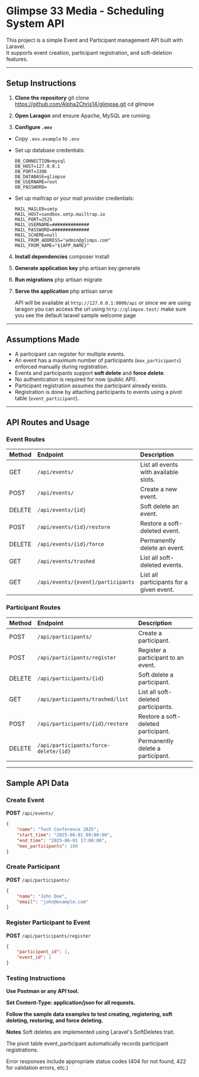 # Glimpse 33 Media - Scheduling System API

This project is a simple Event and Participant management API built with Laravel.  
It supports event creation, participant registration, and soft-deletion features.

---

## Setup Instructions

1. **Clone the repository**
   git clone https://github.com/Alpha2Chris14/glimpse.git
   cd glimpse

2. **Open Laragon** and ensure Apache, MySQL are running.

3. **Configure `.env`**

-   Copy `.env.example` to `.env`
-   Set up database credentials:

    ```
    DB_CONNECTION=mysql
    DB_HOST=127.0.0.1
    DB_PORT=3306
    DB_DATABASE=glimpse
    DB_USERNAME=root
    DB_PASSWORD=
    ```

-   Set up mailtrap or your mail provider credentials:
    ```
    MAIL_MAILER=smtp
    MAIL_HOST=sandbox.smtp.mailtrap.io
    MAIL_PORT=2525
    MAIL_USERNAME=##############
    MAIL_PASSWORD=##############
    MAIL_SCHEME=null
    MAIL_FROM_ADDRESS="admin@glimps.com"
    MAIL_FROM_NAME="${APP_NAME}"
    ```

4. **Install dependencies**
   composer install

5. **Generate application key**
   php artisan key:generate

6. **Run migrations**
   php artisan migrate

7. **Serve the application**
   php artisan serve

    API will be available at `http://127.0.0.1:8000/api` or since we are using laragon
    you can access the url using `http://glimpse.test/` make sure you see the default
    laravel sample welcome page

---

## Assumptions Made

-   A participant can register for multiple events.
-   An event has a maximum number of participants (`max_participants`) enforced manually during registration.
-   Events and participants support **soft delete** and **force delete**.
-   No authentication is required for now (public API).
-   Participant registration assumes the participant already exists.
-   Registration is done by attaching participants to events using a pivot table (`event_participant`).

---

## API Routes and Usage

### Event Routes

| Method | Endpoint                           | Description                              |
| :----- | :--------------------------------- | :--------------------------------------- |
| GET    | `/api/events/`                     | List all events with available slots.    |
| POST   | `/api/events/`                     | Create a new event.                      |
| DELETE | `/api/events/{id}`                 | Soft delete an event.                    |
| POST   | `/api/events/{id}/restore`         | Restore a soft-deleted event.            |
| DELETE | `/api/events/{id}/force`           | Permanently delete an event.             |
| GET    | `/api/events/trashed`              | List all soft-deleted events.            |
| GET    | `/api/events/{event}/participants` | List all participants for a given event. |

### Participant Routes

| Method | Endpoint                              | Description                         |
| :----- | :------------------------------------ | :---------------------------------- |
| POST   | `/api/participants/`                  | Create a participant.               |
| POST   | `/api/participants/register`          | Register a participant to an event. |
| DELETE | `/api/participants/{id}`              | Soft delete a participant.          |
| GET    | `/api/participants/trashed/list`      | List all soft-deleted participants. |
| POST   | `/api/participants/{id}/restore`      | Restore a soft-deleted participant. |
| DELETE | `/api/participants/force-delete/{id}` | Permanently delete a participant.   |

---

## Sample API Data

### Create Event

**POST** `/api/events/`

```json
{
    "name": "Tech Conference 2025",
    "start_time": "2025-06-01 09:00:00",
    "end_time": "2025-06-01 17:00:00",
    "max_participants": 100
}
```

### Create Participant

**POST** `/api/participants/`

```json
{
    "name": "John Doe",
    "email": "john@example.com"
}
```

### Register Participant to Event

**POST** `/api/participants/register`

```json
{
    "participant_id": 1,
    "event_id": 1
}
```

### Testing Instructions

**Use Postman or any API tool.**

**Set Content-Type: application/json for all requests.**

**Follow the sample data examples to test creating, registering, soft deleting, restoring, and force deleting.**

**Notes**
Soft deletes are implemented using Laravel's SoftDeletes trait.

The pivot table event_participant automatically records participant registrations.

Error responses include appropriate status codes (404 for not found, 422 for validation errors, etc.)

```

```
